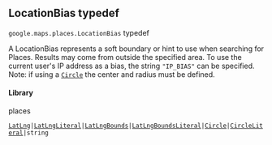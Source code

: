 
<devsite-heading text=" LocationBias typedef" for="LocationBias" level="h2" link="" toc="" back-to-top=""><h2 id="LocationBias" is-upgraded="">LocationBias typedef</h2></devsite-heading>
<p>
<code translate="no" dir="ltr"><span itemprop="path">google.maps.places</span>.<span itemprop="name">LocationBias</span></code>
typedef
</p>
<p>A LocationBias represents a soft boundary or hint to use when searching for Places. Results may come from outside the specified area. To use the current user's IP address as a bias, the string <code translate="no" dir="ltr">"IP_BIAS"</code> can be specified. Note: if using a <code translate="no" dir="ltr"><a href="Circle.md">Circle</a></code> the center and radius must be defined.</p>
<devsite-heading text="Library" for="library_7" level="h4" link=""><h4 is-upgraded="" id="library_7">Library</h4></devsite-heading>
<p>places</p>
<p><code translate="no" dir="ltr"><a href="LatLng.md">LatLng</a>|<a href="LatLngLiteral.md">LatLngLiteral</a>|<a href="LatLngBounds.md">LatLngBounds</a>|<a href="LatLngBoundsLiteral.md">LatLngBoundsLiteral</a>|<a href="Circle.md">Circle</a>|<a href="CircleLiteral.md">CircleLiteral</a>|string</code></p>
<script src="replace_links.js"></script>
